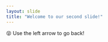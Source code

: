 ```yaml
---
layout: slide
title: "Welcome to our second slide!"
---
```

:stuck_out_tongue_closed_eyes: 
Use the left arrow to go back!
